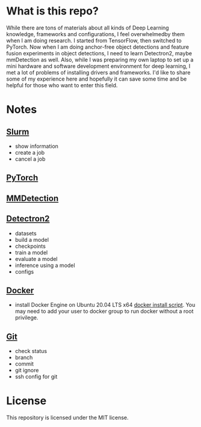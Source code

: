 # What is this repo?
While there are tons of materials about all kinds of Deep Learning knowledge, frameworks and configurations, I feel overwhelmedby them when I am doing research. I started from TensorFlow, then switched to PyTorch. Now when I am doing anchor-free object detections and feature fusion experiments in object detections, I need to learn Detectron2, maybe mmDetection as well. Also, while I was preparing my own laptop to set up a mini hardware and software development environment for deep learning, I met a lot of problems of installing drivers and frameworks. I'd like to share some of my experience here and hopefully it can save some time and be helpful for those who want to enter this field.

# Notes

## [Slurm](Slurm.md)
- show information
- create a job
- cancel a job

## [PyTorch](PyTorch.md)


## [MMDetection](MMDetection.md)


## [Detectron2](Detectron2.md)
- datasets
- build a model
- checkpoints
- train a model
- evaluate a model
- inference using a model
- configs

## [Docker](Docker.md)
- install Docker Engine on Ubuntu 20.04 LTS x64 [docker install script](docker-ce-install.sh). You may need to add your user to docker group to run docker without a root privilege.


## [Git](Git.md)
- check status
- branch
- commit
- git ignore
- ssh config for git

# License
This repository is licensed under the MIT license.

